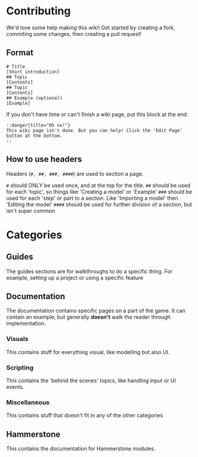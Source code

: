 # Contributing
We'd love some help making this wiki! Get started by creating a fork, commiting some changes, then creating a pull request!

## Format
```
# Title
[Short introduction]
## Topic
[Contents]
## Topic
[Contents]
## Example (optional)
[Example]
```

If you don't have time or can't finish a wiki page, put this block at the end:
```
::danger{title="Oh no!"}
This wiki page isn't done. But you can help! Click the 'Edit Page' button at the bottom.
::
```

## How to use headers
Headers (`#, ##, ###, ####`) are used to section a page. 

`#` should ONLY be used once, and at the top for the title. 
`##` should be used for each 'topic', so things like 'Creating a model' or 'Example'
`###` should be used for each 'step' or part to a section. Like 'Importing a model' then 'Editing the model'
`####` should be used for further division of a section, but isn't super common

# Categories
## Guides
The guides sections are for walkthroughs to do a specific thing. For example, setting up a project or using a specific feature

## Documentation
The documentation contains specific pages on a part of the game. It can contain an example, but generally **doesn't** walk the reader through implementation.

### Visuals
This contains stuff for everything visual, like modelling but also UI.

### Scripting
This contains the 'behind the scenes' topics, like handling input or UI events. 

### Miscellaneous
This contains stuff that doesn't fit in any of the other categories

## Hammerstone
This contains the documentation for Hammerstone modules. 